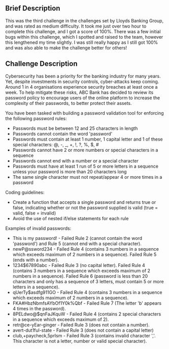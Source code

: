 ## Brief Description
This was the third challenge in the challenges set by Lloyds Banking Group, and was rated as medium difficulty. It took me just over two hour to complete this challenge, and I got a score of 100%. There was a few initial bugs within this challenge, which I spotted and raised to the team, however this lengthened my time slightly. I was still really happy as I still got 100% and was also able to make the challenge better for others!

## Challenge Description
Cybersecurity has been a priority for the banking industry for many years. Yet, despite investments in security controls, cyber-attacks keep coming. Around 1 in 4 organisations experience security breaches at least once a week. To help mitigate these risks, ABC Bank has decided to review its password policy to encourage users of the online platform to increase the complexity of their passwords, to better protect their assets.

You have been tasked with building a password validation tool for enforcing the following password rules:
* Passwords must be between 12 and 25 characters in length
* Passwords cannot contain the word 'password'
* Passwords must contain at least 1 number, 1 capital letter and 1 of these special characters: @, -, _, +, !, ?, %, $, #
* Passwords cannot have 2 or more numbers or special characters in a sequence
* Passwords cannot end with a number or a special character
* Passwords must have at least 1 run of 5 or more letters in a sequence unless your password is more than 20 characters long
* The same single character must not repeat/appear 4 or more times in a password

Coding guidelines:
* Create a function that accepts a single password and returns true or false, indicating whether or not the password supplied is valid (true = valid, false = invalid)
* Avoid the use of nested if/else statements for each rule

Examples of invalid passwords:
* This is my password! - Failed Rule 2 (cannot contain the word 'password') and Rule 5 (cannot end with a special character).
* newP@ssword234 - Failed Rule 4 (contains 3 numbers in a sequence which exceeds maximum of 2 numbers in a sequence). Failed Rule 5 (ends with a number).
* 1234$67890abc - Failed Rule 3 (no capital letter). Failed Rule 4 (contains 3 numbers in a sequence which exceeds maximum of 2 numbers in a sequence). Failed Rule 6 (password is less than 20 characters and only has a sequence of 3 letters, must contain 5 or more letters in a sequence).
* qUerTy$asdfg911GO - Failed Rule 4 (contains 3 numbers in a sequence which exceeds maximum of 2 numbers in a sequence).
* FKA#HbzNbmfsAYbOf1Y0k%Qbf - Failed Rule 7 (The letter 'b' appears 4 times in the password).
* 8PELdwo@$qnFaJKquW - Failed Rule 4 (contains 2 special characters in a sequence which exceeds maximum of 2).
* retr@ce-yEar-ginger - Failed Rule 3 (does not contain a number).
* avert-dut1ful-state - Failed Rule 3 (does not contain a capital letter)
* club,+paycheck,5prIsm - Failed Rule 3 (contains invalid character ','. This character is not a letter, number or valid special character).
